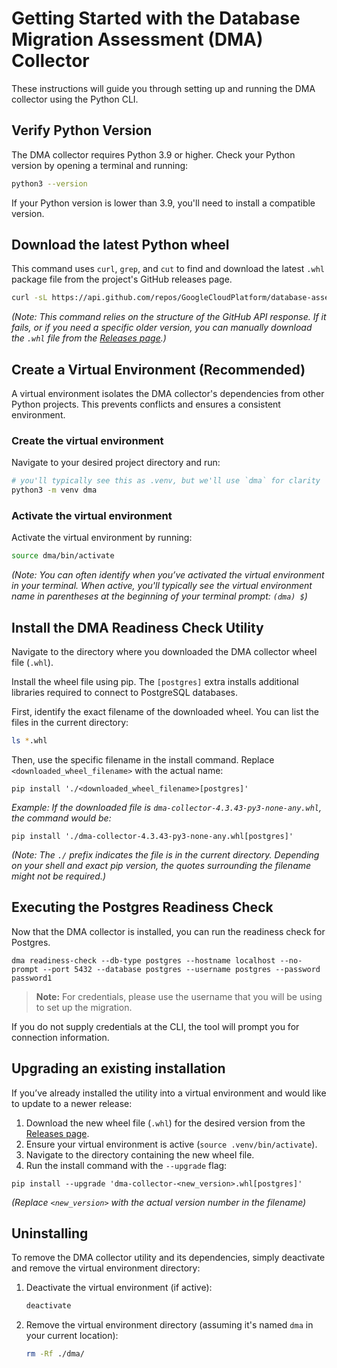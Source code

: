 # Getting Started with the Database Migration Assessment (DMA) Collector

These instructions will guide you through setting up and running the DMA collector using the Python CLI.

## Verify Python Version

The DMA collector requires Python 3.9 or higher. Check your Python version by opening a terminal and running:

```bash
python3 --version
```

If your Python version is lower than 3.9, you'll need to install a compatible version.

## Download the latest Python wheel

This command uses `curl`, `grep`, and `cut` to find and download the latest `.whl` package file from the project's GitHub releases page.

```bash
curl -sL https://api.github.com/repos/GoogleCloudPlatform/database-assessment/releases/latest | grep '"browser_download_url":' | grep '\.whl"' | cut -d '"' -f 4 | xargs curl -LO
```

*(Note: This command relies on the structure of the GitHub API response. If it fails, or if you need a specific older version, you can manually download the `.whl` file from the [Releases page](https://github.com/GoogleCloudPlatform/database-assessment/releases).)*

## Create a Virtual Environment (Recommended)

A virtual environment isolates the DMA collector's dependencies from other Python projects. This prevents conflicts and ensures a consistent environment.

### Create the virtual environment

Navigate to your desired project directory and run:

```bash
# you'll typically see this as .venv, but we'll use `dma` for clarity
python3 -m venv dma
```

### Activate the virtual environment

Activate the virtual environment by running:

```bash
source dma/bin/activate
```

*(Note: You can often identify when you’ve activated the virtual environment in your terminal. When active, you'll typically see the virtual environment name in parentheses at the beginning of your terminal prompt: `(dma) $`)*

## Install the DMA Readiness Check Utility

Navigate to the directory where you downloaded the DMA collector wheel file (`.whl`).

Install the wheel file using pip. The `[postgres]` extra installs additional libraries required to connect to PostgreSQL databases.

First, identify the exact filename of the downloaded wheel. You can list the files in the current directory:

```bash
ls *.whl
```

Then, use the specific filename in the install command. Replace `<downloaded_wheel_filename>` with the actual name:

```shell
pip install './<downloaded_wheel_filename>[postgres]'
```

*Example: If the downloaded file is `dma-collector-4.3.43-py3-none-any.whl`, the command would be:*

```shell
pip install './dma-collector-4.3.43-py3-none-any.whl[postgres]'
```

*(Note: The `./` prefix indicates the file is in the current directory. Depending on your shell and exact pip version, the quotes surrounding the filename might not be required.)*

## Executing the Postgres Readiness Check

Now that the DMA collector is installed, you can run the readiness check for Postgres.

```shell
dma readiness-check --db-type postgres --hostname localhost --no-prompt --port 5432 --database postgres --username postgres --password password1
```

> **Note:** For credentials, please use the username that you will be using to set up the migration.

If you do not supply credentials at the CLI, the tool will prompt you for connection information.

## Upgrading an existing installation

If you’ve already installed the utility into a virtual environment and would like to update to a newer release:

1. Download the new wheel file (`.whl`) for the desired version from the [Releases page](https://github.com/GoogleCloudPlatform/database-assessment/releases).
2. Ensure your virtual environment is active (`source .venv/bin/activate`).
3. Navigate to the directory containing the new wheel file.
4. Run the install command with the `--upgrade` flag:

```shell
pip install --upgrade 'dma-collector-<new_version>.whl[postgres]'
```

*(Replace `<new_version>` with the actual version number in the filename)*

## Uninstalling

To remove the DMA collector utility and its dependencies, simply deactivate and remove the virtual environment directory:

1. Deactivate the virtual environment (if active):

    ```bash
    deactivate
    ```

2. Remove the virtual environment directory (assuming it's named `dma` in your current location):

    ```bash
    rm -Rf ./dma/
    ```
